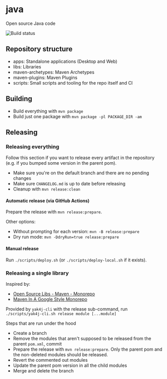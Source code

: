# java
Open source Java code

![Build status](https://github.com/ngeor/java/actions/workflows/maven.yml/badge.svg)

## Repository structure

- apps: Standalone applications (Desktop and Web)
- libs: Libraries
- maven-archetypes: Maven Archetypes
- maven-plugins: Maven Plugins
- scripts: Small scripts and tooling for the repo itself and CI

## Building

- Build everything with `mvn package`
- Build just one package with `mvn package -pl PACKAGE_DIR -am`

## Releasing

### Releasing everything

Follow this section if you want to release every artifact in the repository
(e.g. if you bumped some version in the parent pom).

- Make sure you're on the default branch and there are no pending changes
- Make sure `CHANGELOG.md` is up to date before releasing
- Cleanup with `mvn release:clean`

#### Automatic release (via GitHub Actions)

Prepare the release with `mvn release:prepare`.

Other options:

- Without prompting for each version: `mvn -B release:prepare`
- Dry run mode: `mvn -DdryRun=true release:prepare`

#### Manual release

Run `./scripts/deploy.sh` (or `./scripts/deploy-local.sh` if it exists).

### Releasing a single library

Inspired by:

- [Open Source Libs - Maven - Monorepo](https://opensourcelibs.com/lib/logiball-monorepo)
- [Maven In A Google Style Monorepo](https://paulhammant.com/2017/01/27/maven-in-a-google-style-monorepo/)

Provided by `yak4j-cli` with the release sub-command,
run `./scripts/yak4j-cli.sh release module [...module]`

Steps that are run under the hood

- Create a branch
- Remove the modules that aren't supposed to be released from the parent `pom.xml`, commit
- Prepare the release with `mvn release:prepare`. Only the parent pom and the non-deleted modules should be released.
- Revert the commented out modules
- Update the parent pom version in all the child modules
- Merge and delete the branch
